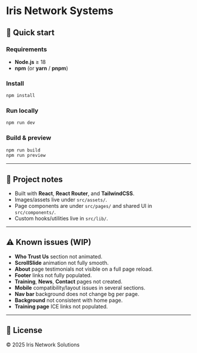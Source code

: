 # Iris Network Systems
## 🚀 Quick start

### Requirements
- **Node.js** ≥ 18
- **npm** (or **yarn** / **pnpm**)

### Install
```bash
npm install
```

### Run locally
```bash
npm run dev
```

### Build & preview
```bash
npm run build
npm run preview
```

---

## 📁 Project notes
- Built with **React**, **React Router**, and **TailwindCSS**.
- Images/assets live under `src/assets/`.
- Page components are under `src/pages/` and shared UI in `src/components/`.
- Custom hooks/utilities live in `src/lib/`.

---

## ⚠️ Known issues (WIP)
- **Who Trust Us** section not animated.
- **ScrollSlide** animation not fully smooth.
- **About** page testimonials not visible on a full page reload.
- **Footer** links not fully populated.
- **Training**, **News**, **Contact** pages not created.
- **Mobile** compatibility/layout issues in several sections.
- **Nav bar** background does not change bg per page.
- **Background** not consistent with home page.
- **Training page** ICE links not populated.

---

## 📄 License
© 2025 Iris Network Solutions
